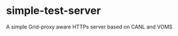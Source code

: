 simple-test-server
==================

A simple Grid-proxy aware HTTPs server based on CANL and VOMS